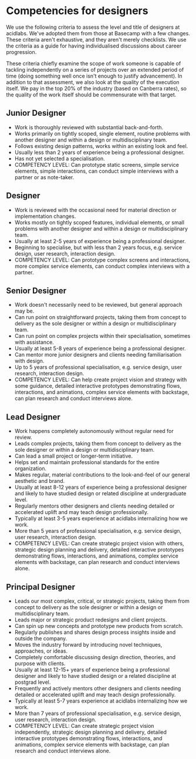 # Competencies for designers

We use the following criteria to assess the level and title of designers at acidlabs. We've adopted them from those at Basecamp with a few changes. These criteria aren't exhaustive, and they aren't merely checklists. We use the criteria as a guide for having individualised discussions about career progression.

These criteria chiefly examine the scope of work someone is capable of tackling independently on a series of projects over an extended period of time (doing something well once isn't enough to justify advancement). In addition to that assessment, we also look at the quality of the execution itself. We pay in the top 20% of the industry (based on Canberra rates), so the quality of the work itself should be commensurate with that target.

## Junior Designer
* Work is thoroughly reviewed with substantial back-and-forth.
* Works primarily on tightly scoped, single element, routine problems with another designer and within a design or multidisciplinary team.
* Follows existing design patterns, works within an existing look and feel.
* Usually less than 2 years of experience being a professional designer.
* Has not yet selected a specialisation.
* COMPETENCY LEVEL: Can prototype static screens, simple service elements, simple interactions, can conduct simple interviews with a partner or as note-taker.

## Designer
* Work is reviewed with the occasional need for material direction or implementation changes.
* Works mostly on tightly scoped features, individual elements, or small problems with another designer and within a design or multidisciplinary team.
* Usually at least 2-5 years of experience being a professional designer.
* Beginning to specialise, but with less than 2 years focus, e.g. service design, user research, interaction design.
* COMPETENCY LEVEL: Can prototype complex screens and interactions, more complex service elements, can conduct complex interviews with a partner.

## Senior Designer
* Work doesn't necessarily need to be reviewed, but general approach may be.
* Can run point on straightforward projects, taking them from concept to delivery as the sole designer or within a design or multidisciplinary team.
* Can run point on complex projects within their specialisation, sometimes with assistance.
* Usually at least 5-8 years of experience being a professional designer.
* Can mentor more junior designers and clients needing familiarisation with design.
* Up to 5 years of professional specialisation, e.g. service design, user research, interaction design.
* COMPETENCY LEVEL: Can help create project vision and strategy with some guidance, detailed interactive prototypes demonstrating flows, interactions, and animations, complex service elements with backstage, can plan research and conduct interviews alone.

## Lead Designer
* Work happens completely autonomously without regular need for review.
* Leads complex projects, taking them from concept to delivery as the sole designer or within a design or multidisciplinary team.
* Can lead a small project or longer-term initiative.
* Helps set and maintain professional standards for the entire organization.
* Makes regular, material contributions to the look-and-feel of our general aesthetic and brand.
* Usually at least 8-12 years of experience being a professional designer and likely to have studied design or related discipline at undergraduate level.
* Regularly mentors other designers and clients needing detailed or accelerated uplift and may teach design professionally.
* Typically at least 3-5 years experience at acidlabs internalizing how we work.
* More than 5 years of professional specialisation, e.g. service design, user research, interaction design.
* COMPETENCY LEVEL: Can create strategic project vision with others, strategic design planning and delivery, detailed interactive prototypes demonstrating flows, interactions, and animations, complex service elements with backstage, can plan research and conduct interviews alone.

## Principal Designer
* Leads our most complex, critical, or strategic projects, taking them from concept to delivery as the sole designer or within a design or multidisciplinary team.
* Leads major or strategic product redesigns and client projects.
* Can spin up new concepts and prototype new products from scratch.
* Regularly publishes and shares design process insights inside and outside the company.
* Moves the industry forward by introducing novel techniques, approaches, or ideas.
* Completely comfortable discussing design direction, theories, and purpose with clients.
* Usually at least 12-15+ years of experience being a professional designer and likely to have studied design or a related discipline at postgrad level.
* Frequently and actively mentors other designers and clients needing detailed or accelerated uplift and may teach design professionally.
* Typically at least 5-7 years experience at acidlabs internalizing how we work.
* More than 7 years of professional specialisation, e.g. service design, user research, interaction design.
* COMPETENCY LEVEL: Can create strategic project vision independently, strategic design planning and delivery, detailed interactive prototypes demonstrating flows, interactions, and animations, complex service elements with backstage, can plan research and conduct interviews alone.
